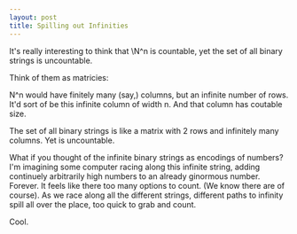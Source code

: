 ```yaml
---
layout: post
title: Spilling out Infinities
---
```

It's really interesting to think that \N^n is countable, yet the set of all binary strings is uncountable. 

Think of them as matricies:

N^n would have finitely many (say,) columns, but an infinite number of rows. It'd sort of be this infinite column of width n. And that column has coutable size.

The set of all binary strings is like a matrix with 2 rows and infinitely many columns. Yet is uncountable.

What if you thought of the infinite binary strings as encodings of numbers? I'm imagining some computer racing along this infinite string, adding continuely arbitrarily high numbers to an already ginormous number. Forever. It feels like there too many options to count. (We know there are of course). As we race along all the different strings, different paths to infinity spill all over the place, too quick to grab and count.

Cool.
